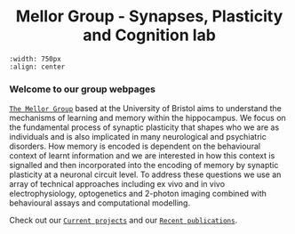 # <center> Mellor Group - Synapses, Plasticity and Cognition lab </center>

```{image} img/Lab_photo_2022.jpeg
:width: 750px
:align: center
```

### Welcome to our group webpages

[`The Mellor Group`](our-team/current-members) based at the University of Bristol aims to understand the mechanisms of learning and memory within the hippocampus. We focus on the fundamental process of synaptic plasticity that shapes who we are as individuals and is also implicated in many neurological and psychiatric disorders. How memory is encoded is dependent on the behavioural context of learnt information and we are interested in how this context is signalled and then incorporated into the encoding of memory by synaptic plasticity at a neuronal circuit level. To address these questions we use an array of technical approaches including ex vivo and in vivo electrophysiology, optogenetics and 2-photon imaging combined with behavioural assays and computational modelling.

Check out our [`Current projects`](projects/index) and our [`Recent publications`](publications).
